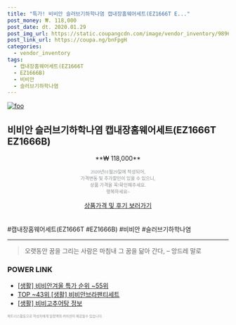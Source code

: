```yaml
--- 
title: "특가! 비비안 슬러브기하학나염 캡내장홈웨어세트(EZ1666T E..." 
post_money: ₩. 118,000 
post_date: dt. 2020.01.29 
post_img_url: https://static.coupangcdn.com/image/vendor_inventory/9896/1bcbdc41f7100132af90d91d778c7b82b0cbf07019036c29ff8c60d8216e.jpg 
post_link_url: https://coupa.ng/bnFpgH 
categories: 
  - vendor_inventory 
tags: 
  - 캡내장홈웨어세트(EZ1666T 
  - EZ1666B) 
  - 비비안 
  - 슬러브기하학나염 
--- 
```

[![foo](https://static.coupangcdn.com/image/vendor_inventory/9896/1bcbdc41f7100132af90d91d778c7b82b0cbf07019036c29ff8c60d8216e.jpg)](https://coupa.ng/bnFpgH) 

## 비비안 슬러브기하학나염 캡내장홈웨어세트(EZ1666T EZ1666B) 
<p style="text-align: center;">**₩ 118,000**</p> 
<p style="text-align: center;"><span style="color: #898c8f; font-family: Georgia,Times,serif; font-size: 0.75em;">2020년01월29일에 작성되어, <br>가격변동 및 추가할인이 있을 수 있으니,<br> 상품 가격을 꼭!확인해주세요.<br>행복하세요~</span> 
</p>	 
<div markdown="0" style="text-align: center;"><a href="https://coupa.ng/bnFpgH" class="btn btn--success">상품가격 및 후기 보러가기</a></div> 
<br><br> 
  #캡내장홈웨어세트(EZ1666T #EZ1666B) #비비안 #슬러브기하학나염 
<hr> 

> 오랫동안 꿈을 그리는 사람은 마침내 그 꿈을 닮아 간다, – 앙드레 말로 


### POWER LINK

* <a href="https://blog.naver.com/sakai111/221785159703" target="_blank"> [생활] 비비안겨울 특가 순위 ~55위</a>
* <a href="https://blog.naver.com/fasyy4321/221780933975" target="_blank"> TOP ~43위 [생활] 비비안브라팬티세트</a>
* <a href="https://blog.naver.com/sakai111/221760946582" target="_blank"> [생활] 비비고추어탕 정보 </a>

<span style="color: #898c8f; font-family: Georgia,Times,serif; font-size: 0.55em;">파트너스활동으로 작성자에게 일정액의 커미션이 제공될수 있습니다.</span> 
